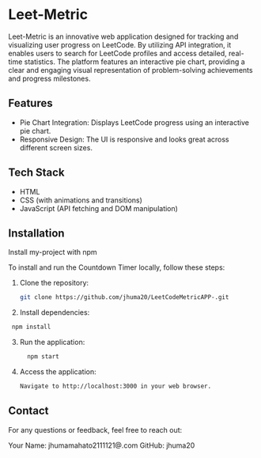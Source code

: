 # Leet-Metric
Leet-Metric is an innovative web application designed for tracking and visualizing user progress on LeetCode. By utilizing API integration, it enables users to search for LeetCode profiles and access detailed, real-time statistics. The platform features an interactive pie chart, providing a clear and engaging visual representation of problem-solving achievements and progress milestones.



## Features
- Pie Chart Integration: Displays LeetCode progress using an interactive pie chart.
- Responsive Design: The UI is responsive and looks great across different screen sizes.

## Tech Stack
- HTML
- CSS (with animations and transitions)
- JavaScript (API fetching and DOM manipulation)

## Installation

Install my-project with npm

To install and run the Countdown Timer locally, follow these steps:

1. Clone the repository:
   ```bash
   git clone https://github.com/jhuma20/LeetCodeMetricAPP-.git
    ```
2. Install dependencies:
  ```bash
   npm install
  ```
3. Run the application:
    ```bash
      npm start
    ```
4. Access the application:
     ```bash
   Navigate to http://localhost:3000 in your web browser.
   ```
## Contact
For any questions or feedback, feel free to reach out:

Your Name: jhumamahato2111121@.com
GitHub: jhuma20

